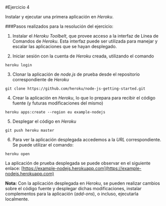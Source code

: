 #Ejercicio 4

Instalar y ejecutar una primera aplicación en _Heroku_.
 
###Pasos realizados para la resolución del ejercicio:

1. Instalar el _Heroku Toolbelt_, que provee acceso a la interfaz de Línea de Comandos de _Heroku_. Esta interfaz puede ser utilizada para manejar y escalar las aplicaciones que se hayan desplegado. 

2. Iniciar sesión con la cuenta de _Heroku_ creada, utilizando el comando

 `heroku login`

3. Clonar la aplicación de _node.js_ de prueba desde el repositorio correspondiente de _Heroku_

 `git clone https://github.com/heroku/node-js-getting-started.git`
 
4. Crear la aplicación en _Heroku_, lo que lo prepara para recibir el código fuente (y futuras modificaciones del mismo)

 `heroku apps:create --region eu example-nodejs`
 
5. Desplegar el código en _Heroku_

 `git push heroku master`
 
6. Para ver la aplicación desplegada accedemos a la _URL_ correspondiente. Se puede utilizar el comando:

 `heroku open`
 
La aplicación de prueba desplegada se puede observar en el siguiente enlace: [https://example-nodejs.herokuapp.com](https://example-nodejs.herokuapp.com)

**Nota:** Con la aplicación desplegada en _Heroku_, se pueden realizar cambios sobre el código fuente y desplegar dichas modificaciones, instalar complementos para la aplicación (_add-ons_), o incluso, ejecutarla localmente.